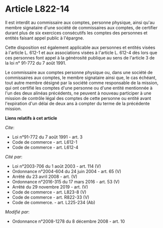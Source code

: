 # Article L822-14

Il est interdit au commissaire aux comptes, personne physique, ainsi qu'au membre signataire d'une société de commissaires
aux comptes, de certifier durant plus de six exercices consécutifs les comptes des personnes et entités faisant appel public
à l'épargne. 

Cette disposition est également applicable aux personnes et entités visées à l'article L. 612-1 et aux associations visées à
l'article L. 612-4 dès lors que ces personnes font appel à la générosité publique au sens de l'article 3 de la loi n° 91-772
du 7 août 1991. 

Le commissaire aux comptes personne physique ou, dans une société de commissaires aux comptes, le membre signataire ainsi
que, le cas échéant, tout autre membre désigné par la société comme responsable de la mission, qui ont certifié les comptes
d'une personne ou d'une entité mentionnée à l'un des deux alinéas précédents, ne peuvent à nouveau participer à une mission
de contrôle légal des comptes de cette personne ou entité avant l'expiration d'un délai de deux ans à compter du terme de la
précédente mission.

**Liens relatifs à cet article**

_Cite_:

  - Loi n°91-772 du 7 août 1991 - art. 3
  - Code de commerce - art. L612-1
  - Code de commerce - art. L612-4

_Cité par_:

  - Loi n°2003-706 du 1 août 2003 - art. 114 (V)
  - Ordonnance n°2004-604 du 24 juin 2004 - art. 65 (V)
  - Arrêté du 23 avril 2008 - art. (V)
  - Ordonnance n°2016-315 du 17 mars 2016 - art. 53 (V)
  - Arrêté du 29 novembre 2019 - art. (V)
  - Code de commerce - art. L823-8 (V)
  - Code de commerce - art. R822-33 (V)
  - Code de commerce. - art. L225-234 (Ab)

_Modifié par_:

  - Ordonnance n°2008-1278  du 8 décembre 2008 - art. 10
